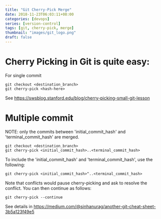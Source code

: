 ```yaml
---
title: "Git Cherry-Pick Merge"
date: 2018-11-23T06:03:11+08:00
categories: [devops]
series: [version-control]
tags: [git, cherry-pick, merge]
thumbnail: "images/git_logo.png"
draft: false
---
```


# Cherry Picking in Git is quite easy: 

For single commit
```
git checkout <destination_branch>
git cherry-pick <hash-here>
```

See https://swsblog.stanford.edu/blog/cherry-picking-small-git-lesson

# Multiple commit

NOTE: only the commits between 'initial_commit_hash' and 'terminal_commit_hash' are merged.
```
git checkout <destination_branch>
git cherry-pick <initial_commit_hash>..<terminal_commit_hash>
```

To include the 'initial_commit_hash' and 'terminal_commit_hash', use the following:
```
git cherry-pick <initial_commit_hash>^..<terminal_commit_hash>
```

Note that conflicts would pause cherry-picking and ask to resolve the conflict.
You can then continue as follows:
```
git cherry-pick --continue
```

See details in https://medium.com/@sinhanurag/another-git-cheat-sheet-3b5a123f49e5
